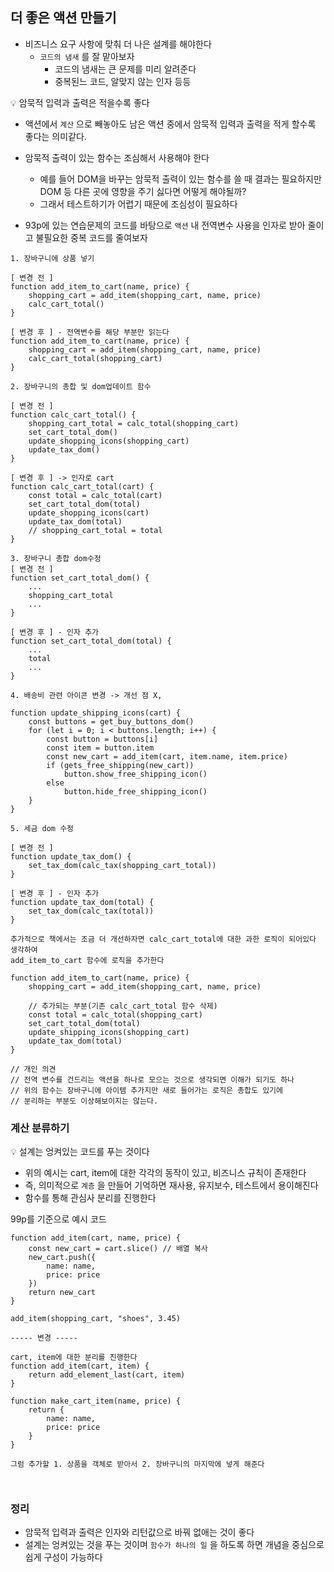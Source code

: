 ## 더 좋은 액션 만들기

- 비즈니스 요구 사항에 맞춰 더 나은 설계를 해야한다
    - `코드의 냄새` 를 잘 맡아보자
        - 코드의 냄새는 큰 문제를 미리 알려준다
        - 중복된느 코드, 알맞지 않는 인자 등등

<aside>
💡 암묵적 입력과 출력은 적을수록 좋다

</aside>

- 액션에서 `계산` 으로 빼놓아도 남은 액션 중에서 암묵적 입력과 출력을 적게 할수록 좋다는 의미같다.

- 암묵적 출력이 있는 함수는 조심해서 사용해야 한다
    - 예를 들어 DOM을 바꾸는 암묵적 출력이 있는 함수를 쓸 때 결과는 필요하지만 DOM 등 다른 곳에 영향을 주기 싫다면 어떻게 해야될까?
    - 그래서 테스트하기가 어렵기 때문에 조심성이 필요하다

- 93p에 있는 연습문제의 코드를 바탕으로 `액션` 내 전역변수 사용을 인자로 받아 줄이고 불필요한 중복 코드를 줄여보자

```tsx
1. 장바구니에 상품 넣기

[ 변경 전 ] 
function add_item_to_cart(name, price) {
	shopping_cart = add_item(shopping_cart, name, price)
	calc_cart_total()
}

[ 변경 후 ] - 전역변수를 해당 부분만 읽는다
function add_item_to_cart(name, price) {
	shopping_cart = add_item(shopping_cart, name, price)
	calc_cart_total(shopping_cart)
}

2. 장바구니의 총합 및 dom업데이트 함수

[ 변경 전 ]
function calc_cart_total() {
	shopping_cart_total = calc_total(shopping_cart)
	set_cart_total_dom()
	update_shopping_icons(shopping_cart)
	update_tax_dom()
}

[ 변경 후 ] -> 인자로 cart
function calc_cart_total(cart) {
	const total = calc_total(cart)
	set_cart_total_dom(total)
	update_shopping_icons(cart)
	update_tax_dom(total)
	// shopping_cart_total = total
}

3. 장바구니 총합 dom수정
[ 변경 전 ]
function set_cart_total_dom() {
	...
	shopping_cart_total
	...
}

[ 변경 후 ] - 인자 추가
function set_cart_total_dom(total) {
	...
	total
	...
}

4. 배송비 관련 아이콘 변경 -> 개선 점 X, 

function update_shipping_icons(cart) {
	const buttons = get_buy_buttons_dom()
	for (let i = 0; i < buttons.length; i++) {
		const button = buttons[i]
		const item = button.item
		const new_cart = add_item(cart, item.name, item.price)
		if (gets_free_shipping(new_cart))
			button.show_free_shipping_icon()
		else
			button.hide_free_shipping_icon()
	}
}

5. 세금 dom 수정

[ 변경 전 ]
function update_tax_dom() {
	set_tax_dom(calc_tax(shopping_cart_total))
}

[ 변경 후 ] - 인자 추가
function update_tax_dom(total) {
	set_tax_dom(calc_tax(total))
}

```

```tsx
추가적으로 책에서는 조금 더 개선하자면 calc_cart_total에 대한 과한 로직이 되어있다 생각하여
add_item_to_cart 함수에 로직을 추가한다

function add_item_to_cart(name, price) {
	shopping_cart = add_item(shopping_cart, name, price)
	
	// 추가되는 부분(기존 calc_cart_total 함수 삭제)
	const total = calc_total(shopping_cart)
	set_cart_total_dom(total)
	update_shipping_icons(shopping_cart)
	update_tax_dom(total)
}

// 개인 의견
// 전역 변수를 건드리는 액션을 하나로 모으는 것으로 생각되면 이해가 되기도 하나
// 위의 함수는 장바구니에 아이템 추가지만 새로 들어가는 로직은 총합도 있기에
// 분리하는 부분도 이상해보이지는 않는다.
```

### 계산 분류하기

<aside>
💡 설계는 엉켜있는 코드를 푸는 것이다

</aside>

- 위의 예시는 cart, item에 대한 각각의 동작이 있고, 비즈니스 규칙이 존재한다
- 즉, 의미적으로 `계층` 을 만들어 기억하면 재사용, 유지보수, 테스트에서 용이해진다
- 함수를 통해 관심사 분리를 진행한다

99p를 기준으로 예시 코드

```tsx
function add_item(cart, name, price) {
	const new_cart = cart.slice() // 배열 복사
	new_cart.push({
		name: name,
		price: price
	})
	return new_cart
}

add_item(shopping_cart, "shoes", 3.45)

----- 변경 -----

cart, item에 대한 분리를 진행한다
function add_item(cart, item) {
	return add_element_last(cart, item)
}

function make_cart_item(name, price) {
	return {
		name: name,
		price: price
	}
}

그럼 추가할 1. 상품을 객체로 받아서 2. 장바구니의 마지막에 넣게 해준다

 
```

### 정리

- 암묵적 입력과 출력은 인자와 리턴값으로 바꿔 없애는 것이 좋다
- 설계는 엉켜있는 것을 푸는 것이며 `함수가 하나의 일` 을 하도록 하면 
개념을 중심으로 쉽게 구성이 가능하다
